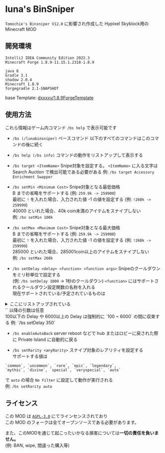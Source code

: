 # luna's BinSniper
`Tomochie's Binsniper V12.0` に影響され作成した
Hypixel Skyblock用の Minecraft MOD

## 開発環境
```
IntelliJ IDEA Community Edition 2022.3
Minecraft Forge 1.8.9-11.15.1.2318-1.8.9

java 8
Gradle 3.1
shadow 2.0.4
Minecraft 1.8.9
forgegradle 2.1-SNAPSHOT
```
base Template: [dxxxxy/1.8.9ForgeTemplate](https://github.com/dxxxxy/1.8.9ForgeTemplate)

## 使用方法
これら情報はゲーム内コマンド `/bs help` で表示可能です

- `/bs (/lunabinsniper)`
ベースコマンド
以下のすべてのコマンドはこのコマンドの後に続く

- `/bs help (/bs info)`
コマンドの動作をリストアップして表示する

- `/bs target <ItemName>`
Snipe対象を設定する。
`<ItemName>` に入る文字は Search Auction で検出可能である必要がある
例: `/bs target Accessory Enrichment Swapper`

- `/bs setMin <Minimum Cost>`
Snipe対象となる最低価格 <br>
B までの省略をサポートする (例: `259.9k -> 259900`)<br>
最初に `!` を入れた場合、入力された値 -1 の値を設定する
(例: `!260k -> 259999`) <br>
40000 といれた場合、40k coin未満のアイテムをスナイプしない <br>
例: `/bs setMin 100k`

- `/bs setMax <Maximum Cost>`
Snipe対象となる最大価格 <br>
B までの省略をサポートする (例: `259.9k -> 259900`) <br>
最初に `!` を入れた場合、入力された値 -1 の値を設定する
(例: `!260k -> 259999`) <br>
285000 といれた場合、285001coin以上のアイテムをスナイプしない <br>
例: `/bs setMax 260k`

- `/bs setDelay <delay> <function> <function args>`
Snipeのクールダウンをミリ秒単位で設定する<br>
(例: `/bs setDelay 1000` -> 1秒のクールダウン)
`<function>` にはサポートされるクールダウン設定関数の名称を入れる<br>
現在サポートされている/予定されているものは
<details><summary> ここにリストアップされている </summary>

| 関数名 | 対応バージョン | 使用法 |
| --- | --- | --- |
| random | v1.0 ~ | `/bs setDelay 350 random <rangeMin> <rangeMax>` |
| cycle | v1.0 ~ | `/bs setDelay 350 cycle <delay2> <delay3> <delay4> .. <delay30>` |

### random
`/bs setDelay 350 random <rangeMin> <rangeMax>`
設定した値 + ランダム値 のクールダウンというサイクルで実行する

例: `/bs setDelay 350 random -50 150`

### cycle
`/bs setDelay 350 cycle <delay2> <delay3> ... <delay30>`
設定した delay2, delay3, ... 
に基づきそれらを順番にクールダウンとして設定し実行する

`<delay2>` までは必要だが、それ以降は任意
`<delay30>` まで設定可能

例: `/bs setDelay 350 cycle 500 320 280`

</details>
`<function>` 以降の引数は任意<br>
100以下の Delay や 6000以上の Delay は強制的に
`100 ~ 6000` の間に収束する
例: `/bs setDelay 350`

- `/bs enableAutoBack`
server reboot などで hub またはロビーに戻された際に
Private Island に自動的に戻る

- `/bs setRarity <anyRarity>`
スナイプ対象のレアリティを設定する<br>
サポートする値は
```
`common`, `uncommon`, `rare`, `epic`, `legendary`,
`mythic`, `divine`, `special`, `veryspecial`, `auto`
```
で
`auto` の場合 `No Filter` に設定して動作が実行される <br>
例: `/bs setRarity auto`


## ライセンス
この MOD は [`AGPL-3.0`](/LICENSE) にてラインセンスされており<br>
この MOD のフォークは全てオープンソースである必要があります。

また、このMODを通じて起こったいかなる損害については<strong>一切の責任を負いません。</strong>
<br>(例: BAN, wipe, 間違った購入等)

